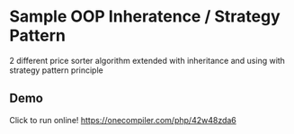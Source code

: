 
# Sample OOP Inheratence / Strategy Pattern 

2 different price sorter algorithm extended with inheritance and using with strategy pattern principle 


## Demo
Click to run online!
<a href="https://onecompiler.com/php/42w48zda6" target="_blank">https://onecompiler.com/php/42w48zda6</a>

  
